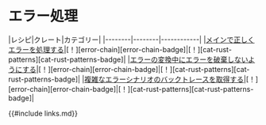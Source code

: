 # <!--Error Handling--> エラー処理

|<!--Recipe-->レシピ|<!--Crates-->クレート|<!--Categories-->カテゴリー|
|<!------------>--------|<!------------>--------|<!---------------->------------|
|<!--[Handle errors correctly in main][ex-error-chain-simple-error-handling]-->[メインで正しくエラーを処理する][ex-error-chain-simple-error-handling]|<!--[!][error-chain]-->[！][error-chain][error-chain-badge]|<!--[!][cat-rust-patterns]-->[！][cat-rust-patterns][cat-rust-patterns-badge]|
|<!--[Avoid discarding errors during error conversions][ex-error-chain-avoid-discarding]-->[エラーの変換中にエラーを破棄しないようにする][ex-error-chain-avoid-discarding]|<!--[!][error-chain]-->[！][error-chain][error-chain-badge]|<!--[!][cat-rust-patterns]-->[！][cat-rust-patterns][cat-rust-patterns-badge]|
|<!--[Obtain backtrace of complex error scenarios][ex-error-chain-backtrace]-->[複雑なエラーシナリオのバックトレースを取得する][ex-error-chain-backtrace]|<!--[!][error-chain]-->[！][error-chain][error-chain-badge]|<!--[!][cat-rust-patterns]-->[！][cat-rust-patterns][cat-rust-patterns-badge]|

<!--[ex-error-chain-simple-error-handling]: errors/handle.html#handle-errors-correctly-in-main
 [ex-error-chain-avoid-discarding]: errors/handle.html#avoid-discarding-errors-during-error-conversions
 [ex-error-chain-backtrace]: errors/handle.html#obtain-backtrace-of-complex-error-scenarios
-->
[ex-error-chain-simple-error-handling]: errors/handle.html#handle-errors-correctly-in-main
 [ex-error-chain-avoid-discarding]: errors/handle.html#avoid-discarding-errors-during-error-conversions
 [ex-error-chain-backtrace]: errors/handle.html#obtain-backtrace-of-complex-error-scenarios


<!--{{#include links.md}}-->
{{#include links.md}}
